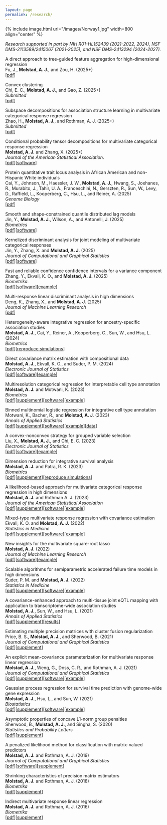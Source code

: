 ```yaml
---
layout: page
permalink: /research/
---
```


{% include image.html url="/images/Norway1.jpg" width=800 align="center" %}


*Research supported in part by NIH R01-HL152439 (2021-2022, 2024), NSF DMS-2113589/2415067 (2021-2025), and NSF DMS-2413294 (2024-2027).* 

A direct approach to tree-guided feature
aggregation for high-dimensional regression <br>
Fu, J., **Molstad, A. J.**, and Zou, H. (2025+)<br>
[[pdf](https://arxiv.org/pdf/2507.19650)]

Convex clustering <br>
Chi, E. C., **Molstad, A. J.**, and Gao, Z. (2025+) <br>
*Submitted* <br>
[[pdf](http://arxiv.org/abs/2507.09077)]


Subspace decompositions for association structure
learning in multivariate categorical response regression <br>
Zhao, H., **Molstad, A. J.**, and Rothman, A. J. (2025+) <br>
*Submitted* <br>
[[pdf](https://arxiv.org/abs/2410.04356)]

Conditional probability tensor decompositions for
multivariate categorical response regression <br>
**Molstad, A. J.** and Zhang, X. (2025+)<br>
*Journal of the American Statistical Association*. <br> 
[[pdf](https://arxiv.org/pdf/2206.10676)][[software](https://github.com/ajmolstad/CondTensorDecomp)] 

 
Protein quantitative trait locus analysis in African American and non-Hispanic White individuals <br>
Cai, Y., Johnson, M., Haessler, J. W., **Molstad, A. J.**, Hwang, S., Joehanes, R., Murabito, J., Tahir, U. A.,  Franceschini, N., Gerszten, R., Sun, W., Levy, D., Raffield, L., Kooperberg, C., Hsu, L., and Reiner, A. (2025) <br>
*Genome Biology* <br>
[[pdf](https://genomebiology.biomedcentral.com/articles/10.1186/s13059-025-03671-x)]
<!-- Integration of proteomics quantitative trait loci into genetic association analysis of stroke in the African American population. (2023+)<br>
Cai, Y., **Molstad, A. J.**, Kooperberg, C., Reiner, A., Sun, W., and Hsu, L. <br>
*Submitted.* <br>   -->

Smooth and shape-constrained quantile distributed lag models <br>
Jin, Y., **Molstad, A. J.**, Wilson, A., and Antonelli, J. (2025) <br>
*Biometrics* <br> 
[[pdf](https://arxiv.org/abs/2408.08450)][[software](https://github.com/yjin07/smoothQDLM)]


Kernelized discriminant analysis for joint modeling of multivariate categorical responses <br>
Jin, Y., Zhang, X. and **Molstad, A. J.** (2025) <br>
*Journal of Computational and Graphical Statistics* <br>
[[pdf](https://www.tandfonline.com/doi/full/10.1080/10618600.2025.2526412)][[software](https://github.com/yjin07/kernelizedDA)]


Fast and reliable confidence confidence intervals for a variance component <br>
Zhang, Y., Ekvall, K. O., and **Molstad, A. J.** (2025) <br>
*Biometrika.*  
[[pdf](https://academic.oup.com/biomet/advance-article-abstract/doi/10.1093/biomet/asaf010/8006714?redirectedFrom=fulltext)][[software](https://github.com/yqzhang5972/lmmvar/)][[example](http://koekvall.github.io/files/lmmvar-vignette.html)]

Multi-response linear discriminant analysis in high dimensions <br>
Deng, K., Zhang, X., and **Molstad, A. J.**  (2025) <br>
*Journal of Machine Learning Research* <br> 
[[pdf](http://jmlr.org/papers/v25/23-0961.html)] <br>

Heterogeneity-aware integrative regression for ancestry-specific association studies <br>
**Molstad, A. J.**, Cai, Y., Reiner, A., Kooperberg, C., Sun, W., and Hsu, L. (2024) <br>
*Biometrics*  <br>
[[pdf](https://academic.oup.com/biometrics/article/80/4/ujae109/7829050)][[reproduce simulations](https://github.com/ajmolstad/HEATsims)] <br>



Direct covariance matrix estimation with compositional data <br>
**Molstad, A. J.**, Ekvall, K. O., and Suder, P. M. (2024) <br>
*Electronic Journal of Statistics*  <br>
[[pdf](https://projecteuclid.org/journals/electronic-journal-of-statistics/volume-18/issue-1/Direct-covariance-matrix-estimation-with-compositional-data/10.1214/24-EJS2222.full)][[software](https://github.com/ajmolstad/SpPDCC/)][[example](https://ajmolstad.github.io/docs/SpPDCCExample.html)]
  

Multiresolution categorical regression for interpretable cell type annotation <br>
**Molstad, A. J.** and Motwani, K. (2023) <br>
*Biometrics* <br> 
[[pdf](https://onlinelibrary.wiley.com/doi/full/10.1111/biom.13926)][[supplement](https://ajmolstad.github.io/docs/biom13926-sup-0001-suppmat.pdf)][[software](https://github.com/ajmolstad/HierMultinom)][[example](https://ajmolstad.github.io/docs/HierMultinomExample.html)]<br>   



Binned multinomial logistic regression for integrative cell type annotation <br>
Motwani, K., Bacher, R., and **Molstad, A. J.** (2023) <br>
*Annals of Applied Statistics* <br> 
[[pdf](https://projecteuclid.org/journals/annals-of-applied-statistics/volume-17/issue-4/Binned-multinomial-logistic-regression-for-integrative-cell-type-annotation/10.1214/23-AOAS1769.full)][[supplement](/docs/aoas1769suppa.pdf)][[software](https://github.com/keshav-motwani/IBMR/)][[example](https://keshav-motwani.github.io/example.html)][[data](https://github.com/keshav-motwani/AnnotatedPBMC)]<br> 

A convex-nonconvex strategy for grouped variable selection <br>
Liu, X., **Molstad, A. J.**, and Chi, E. C. (2023) <br>
*Electronic Journal of Statistics* <br> 
[[pdf](https://projecteuclid.org/journals/electronic-journal-of-statistics/volume-17/issue-2/A-convex-nonconvex-strategy-for-grouped-variable-selection/10.1214/23-EJS2167.full)][[software](https://github.com/Xiaoqian-Liu/GMC)][[example](https://xiaoqian-liu.github.io/files/Intro-to-GMC.html)] <br>

Dimension reduction for integrative survival analysis <br>
**Molstad, A. J.** and Patra, R. K. (2023)<br>
*Biometrics* <br>
[[pdf](https://onlinelibrary.wiley.com/doi/full/10.1111/biom.13736)][[supplement](/docs/IntegrativeCox_BiometricsSupp.pdf)][[reproduce simulations](https://github.com/ajmolstad/IntegrativeCox)]<br>

A likelihood-based approach for multivariate categorical response regression in high dimensions <br>
**Molstad, A. J.** and Rothman A. J. (2023)<br>
*Journal of the American Statistical Association* <br>
[[pdf](https://www.tandfonline.com/doi/abs/10.1080/01621459.2021.1999819?journalCode=uasa20)][[supplement](/docs/uasa_a_1999819_sm2736-1.pdf)][[software](https://github.com/ajmolstad/BvCategorical)][[example](/docs/BvCategorical_Example.html)] <br>


Mixed-type multivariate response regression with covariance estimation <br>
Ekvall, K. O. and **Molstad, A. J.** (2022)<br>
*Statistics in Medicine* <br>
[[pdf](https://arxiv.org/pdf/2101.08436)][[supplement](/docs/Supp_MMRR.pdf)][[software](https://github.com/koekvall/mmrr)][[example](https://koekvall.github.io/docs/mmrr/example.html)]<br>

New insights for the multivariate square-root lasso <br>
**Molstad, A. J.** (2022)<br>
*Journal of Machine Learning Research* <br>
[[pdf](https://jmlr.org/papers/v23/20-064.html)][[software](https://github.com/ajmolstad/MSRL)][[example](/docs/MSRL_Example.html)] <br>



Scalable algorithms for semiparametric accelerated failure time models in high dimensions <br>
Suder, P. M. and **Molstad, A. J.** (2022) <br>
*Statistics in Medicine* <br>
[[pdf](https://onlinelibrary.wiley.com/doi/full/10.1002/sim.9264)][[supplement](/docs/Supp_penAFT.pdf)][[software](https://github.com/ajmolstad/penAFT)][[example](/docs/penAFT_Example.html)]<br>



A covariance-enhanced approach to multi-tissue joint eQTL mapping with application to transcriptome-wide association studies  <br>
**Molstad, A. J.**, Sun, W., and Hsu, L. (2021)<br>
*Annals of Applied Statistics* <br>
[[pdf](https://projecteuclid.org/journals/annals-of-applied-statistics/volume-15/issue-2/A-covariance-enhanced-approach-to-multitissue-joint-eQTL-mapping-with/10.1214/20-AOAS1432.short)][[supplement](/docs/MTeQTL.pdf)][[results](https://github.com/ajmolstad/MTeQTLResults)] <br>

Estimating multiple precision matrices with cluster fusion regularization <br>
Price, B. S., **Molstad, A. J.**, and Sherwood, B. (2021)<br>
*Journal of Computational and Graphical Statistics* <br>
[[pdf](https://www.tandfonline.com/doi/pdf/10.1080/10618600.2021.1874963?casa_token=stoGAjrlYbUAAAAA:YQArJJxGutWxREoX509u0yGiEgMrtk-fYaR-B2iPSCkG6o_E5vHay7QreuGHtjsCrqBHImDwKI7T)][[supplement](https://ndownloader.figstatic.com/files/26117444)]<br>


An explicit mean-covariance parameterization for multivariate response linear regression <br>
**Molstad, A. J.**, Weng, G., Doss, C. R., and Rothman, A. J. (2021)<br>
*Journal of Computational and Graphical Statistics* <br>
[[pdf](https://www.tandfonline.com/doi/pdf/10.1080/10618600.2020.1853551?casa_token=dQzCJAFc1ZoAAAAA:Uaq0GRdBijyS7kavHT9njRKCFqCvnE-XBddXiI_w8BAEf0ZCllJVy_ALwrcXpGxSJSKcdS4i7P_q)][[supplement](/docs/MCMVR_Supplement.pdf)][[software](https://github.com/ajmolstad/MCMVR)][[example](/docs/MCMVR_Example.html)]<br>


Gaussian process regression for survival time prediction with genome-wide gene expression <br>
**Molstad, A. J.**, Hsu, L., and Sun, W. (2021) <br>
*Biostatistics* <br>
[[pdf](https://academic.oup.com/biostatistics/advance-article/doi/10.1093/biostatistics/kxz023/5530981)][[supplement](/docs/Supp_SurvGPR.pdf)][[software](https://github.com/ajmolstad/SurvGPR)][[example](/docs/SurvGPR_Example.html)]<br> 


Asymptotic properties of concave L1-norm group penalties  <br>
Sherwood, B., **Molstad, A. J.**, and Singha, S. (2020)<br>
*Statistics and Probability Letters* <br>
[[pdf](https://www.sciencedirect.com/science/article/pii/S0167715219302779)][[supplement](https://www.sciencedirect.com/science/article/pii/S0167715219302779#appSB)] <br>

A penalized likelihood method for classification with matrix-valued predictors <br>
**Molstad, A. J.**  and Rothman, A. J. (2019)<br>
*Journal of Computational and Graphical Statistics* <br>
[[pdf](https://www.tandfonline.com/doi/full/10.1080/10618600.2018.1476249)][[software](https://github.com/ajmolstad/MatrixLDA)][[supplement](https://www.tandfonline.com/doi/suppl/10.1080/10618600.2018.1476249?scroll=top)] <br>

Shrinking characteristics of precision matrix estimators <br>
**Molstad, A. J.** and Rothman, A. J. (2018) <br>
*Biometrika* <br>
[[pdf](https://academic.oup.com/biomet/article/105/3/563/4994725?guestAccessKey=34dcd085-e992-4398-a8f9-a56cb3ac9207)][[supplement](https://academic.oup.com/biomet/article/105/3/563/4994725?guestAccessKey=34dcd085-e992-4398-a8f9-a56cb3ac9207#supplementary-data)]<br>


Indirect multivariate response linear regression <br>
**Molstad, A. J.** and Rothman, A. J. (2016) <br>
*Biometrika* <br>
[[pdf](https://academic.oup.com/biomet/article-abstract/103/3/595/1744444/Indirect-multivariate-response-linear-regression?redirectedFrom=fulltext)][[supplement](https://academic.oup.com/biomet/article/103/3/595/1744444#supplementary-data)]<br>